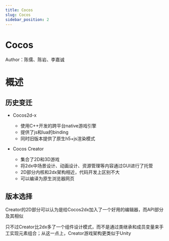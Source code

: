 ```yaml
---
title: Cocos
slug: Cocos
sidebar_position: 2
---
```



# Cocos

Author：陈儒、陈岩、李嘉诚

# 概述

## 历史变迁

- Cocos2d-x
    - 使用C++开发的跨平台native游戏引擎
    - 提供了js和lua的binding
    - 同时旧版本提供了原生h5+js渲染模式

- Cocos Creator
    - 集合了2D和3D游戏
    - 将2dx中场景设计、动画设计、资源管理等内容通过GUI进行了托管
    - 2D部分内核和2dx架构相近，代码开发上区别不大
    - 可以编译为原生浏览器网页

## 版本选择

Creator的2D部分可以认为是给Cocos2dx加入了一个好用的编辑器，而API部分及其相似

只不过Creator比2dx多了一个组件设计模式，而不是通过类继承和成员变量来手工实现元素组合；从这一点上，Creator游戏架构更类似于Unity 


